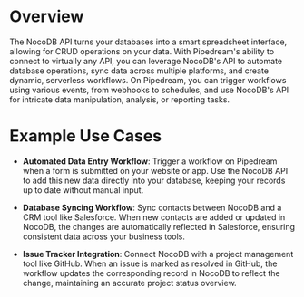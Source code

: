 # Overview

The NocoDB API turns your databases into a smart spreadsheet interface, allowing for CRUD operations on your data. With Pipedream's ability to connect to virtually any API, you can leverage NocoDB's API to automate database operations, sync data across multiple platforms, and create dynamic, serverless workflows. On Pipedream, you can trigger workflows using various events, from webhooks to schedules, and use NocoDB's API for intricate data manipulation, analysis, or reporting tasks.

# Example Use Cases

- **Automated Data Entry Workflow**: Trigger a workflow on Pipedream when a form is submitted on your website or app. Use the NocoDB API to add this new data directly into your database, keeping your records up to date without manual input.

- **Database Syncing Workflow**: Sync contacts between NocoDB and a CRM tool like Salesforce. When new contacts are added or updated in NocoDB, the changes are automatically reflected in Salesforce, ensuring consistent data across your business tools.

- **Issue Tracker Integration**: Connect NocoDB with a project management tool like GitHub. When an issue is marked as resolved in GitHub, the workflow updates the corresponding record in NocoDB to reflect the change, maintaining an accurate project status overview.
